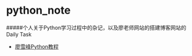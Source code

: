 # python_note

#####个人关于Python学习过程中的杂记，以及廖老师网站的搭建博客网站的Daily Task

- [廖雪峰Python教程](http://www.liaoxuefeng.com/wiki/0014316089557264a6b348958f449949df42a6d3a2e542c000)
